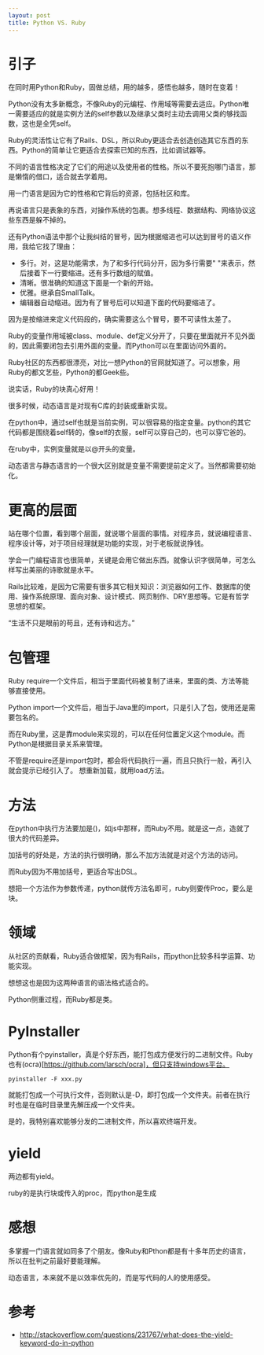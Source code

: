 ```yaml
---
layout: post
title: Python VS. Ruby
---
```


# 引子
在同时用Python和Ruby，固做总结，用的越多，感悟也越多，随时在变着！

Python没有太多新概念，不像Ruby的元编程、作用域等需要去适应。Python唯一需要适应的就是实例方法的self参数以及继承父类时主动去调用父类的够找函数，这也是全凭self。

Ruby的灵活性让它有了Rails、DSL，所以Ruby更适合去创造创造其它东西的东西。Python的简单让它更适合去探索已知的东西，比如调试器等。

不同的语言性格决定了它们的用途以及使用者的性格。所以不要死抱哪门语言，那是懒惰的借口，适合就去学着用。

用一门语言是因为它的性格和它背后的资源，包括社区和库。

再说语言只是表象的东西，对操作系统的包裹。想多线程、数据结构、网络协议这些东西是躲不掉的。

还有Python语法中那个让我纠结的冒号，因为根据缩进也可以达到冒号的语义作用，我给它找了理由：

* 多行。对，这是功能需求，为了和多行代码分开，因为多行需要" \"来表示，然后接着下一行要缩进。还有多行数组的赋值。
* 清晰。很准确的知道这下面是一个新的开始。
* 优雅。继承自SmallTalk。
* 编辑器自动缩进。因为有了冒号后可以知道下面的代码要缩进了。

因为是按缩进来定义代码段的，确实需要这么个冒号，要不可读性太差了。

Ruby的变量作用域被class、module、def定义分开了，只要在里面就开不见外面的，因此需要闭包去引用外面的变量。而Python可以在里面访问外面的。

Ruby社区的东西都很漂亮，对比一想Python的官网就知道了。可以想象，用Ruby的都文艺些，Python的都Geek些。

说实话，Ruby的块真心好用！

很多时候，动态语言是对现有C库的封装或重新实现。

在python中，通过self也就是当前实例，可以很容易的指定变量。python的其它代码都是围绕着self转的，像self的衣服，self可以穿自己的，也可以穿它爸的。

在ruby中，实例变量就是以@开头的变量。

动态语言与静态语言的一个很大区别就是变量不需要提前定义了。当然都需要初始化。

# 更高的层面
站在哪个位置，看到哪个层面，就说哪个层面的事情。对程序员，就说编程语言、程序设计等，对于项目经理就是功能的实现，对于老板就说挣钱。

学会一门编程语言也很简单，关键是会用它做出东西。就像认识字很简单，可怎么样写出美丽的诗歌就是水平。

Rails比较难，是因为它需要有很多其它相关知识：浏览器如何工作、数据库的使用、操作系统原理、面向对象、设计模式、网页制作、DRY思想等。它是有哲学思想的框架。

“生活不只是眼前的苟且，还有诗和远方。”

# 包管理
Ruby require一个文件后，相当于里面代码被复制了进来，里面的类、方法等能够直接使用。

Python import一个文件后，相当于Java里的import，只是引入了包，使用还是需要包名的。

而在Ruby里，这是靠module来实现的，可以在任何位置定义这个module。而Python是根据目录关系来管理。

不管是require还是import包时，都会将代码执行一遍，而且只执行一般，再引入就会提示已经引入了。
想重新加载，就用load方法。

# 方法
在python中执行方法要加是()，如js中那样，而Ruby不用。就是这一点，造就了很大的代码差异。

加括号的好处是，方法的执行很明确，那么不加方法就是对这个方法的访问。

而Ruby因为不用加括号，更适合写出DSL。

想把一个方法作为参数传递，python就传方法名即可，ruby则要传Proc，要么是块。

# 领域
从社区的贡献看，Ruby适合做框架，因为有Rails，而python比较多科学运算、功能实现。

想想这也是因为这两种语言的语法格式适合的。

Python侧重过程，而Ruby都是类。

# PyInstaller
Python有个pyinstaller，真是个好东西，能打包成方便发行的二进制文件。Ruby也有(ocra)[https://github.com/larsch/ocra]，但只支持windows平台。

```
pyinstaller -F xxx.py
```

就能打包成一个可执行文件，否则默认是-D，即打包成一个文件夹。前者在执行时也是在临时目录里先解压成一个文件夹。

是的，我特别喜欢能够分发的二进制文件，所以喜欢终端开发。

# yield
两边都有yield。

ruby的是执行块或传入的proc，而python是生成

# 感想
多掌握一门语言就如同多了个朋友。像Ruby和Pthon都是有十多年历史的语言，所以在批判之前最好要能理解。

动态语言，本来就不是以效率优先的，而是写代码的人的使用感受。

# 参考
* http://stackoverflow.com/questions/231767/what-does-the-yield-keyword-do-in-python
